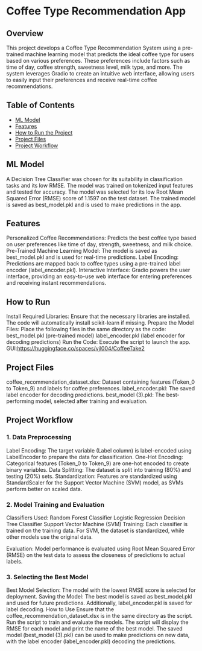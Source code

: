 # Coffee Type Recommendation App
## Overview
This project develops a Coffee Type Recommendation System using a pre-trained machine learning model that predicts the ideal coffee type for users based on various preferences. These preferences include factors such as time of day, coffee strength, sweetness level, milk type, and more. The system leverages Gradio to create an intuitive web interface, allowing users to easily input their preferences and receive real-time coffee recommendations.

## Table of Contents
- [ML Model](#ML-Model)
- [Features](#Features)
- [How to Run the Project](#How-to-Run)
- [Project Files](#Project-Files)
- [Project Workflow](#Project-Workflow)

## ML Model
 A Decision Tree Classifier was chosen for its suitability in classification tasks and its low RMSE. The model was trained on tokenized input features and tested for accuracy. The model was selected for its low Root Mean Squared Error (RMSE) score of 1.1597 on the test dataset. The trained model is saved as best_model.pkl and is used to make predictions in the app.

## Features
Personalized Coffee Recommendations: Predicts the best coffee type based on user preferences like time of day, strength, sweetness, and milk choice.
Pre-Trained Machine Learning Model: The model is saved as best_model.pkl and is used for real-time predictions.
Label Encoding: Predictions are mapped back to coffee types using a pre-trained label encoder (label_encoder.pkl).
Interactive Interface: Gradio powers the user interface, providing an easy-to-use web interface for entering preferences and receiving instant recommendations.

## How to Run
Install Required Libraries: Ensure that the necessary libraries are installed. The code will automatically install scikit-learn if missing.
Prepare the Model Files: Place the following files in the same directory as the code:
best_model.pkl (pre-trained model)
label_encoder.pkl (label encoder for decoding predictions)
Run the Code: Execute the script to launch the app.
GUI:https://huggingface.co/spaces/vjl004/CoffeeTake2 

## Project Files
coffee_recommendation_dataset.xlsx: Dataset containing features (Token_0 to Token_9) and labels for coffee preferences.
label_encoder.pkl: The saved label encoder for decoding predictions.
best_model (3).pkl: The best-performing model, selected after training and evaluation.

## Project Workflow
### 1. Data Preprocessing
Label Encoding: The target variable (Label column) is label-encoded using LabelEncoder to prepare the data for classification.
One-Hot Encoding: Categorical features (Token_0 to Token_9) are one-hot encoded to create binary variables.
Data Splitting: The dataset is split into training (80%) and testing (20%) sets.
Standardization: Features are standardized using StandardScaler for the Support Vector Machine (SVM) model, as SVMs perform better on scaled data.

### 2. Model Training and Evaluation
Classifiers Used:
Random Forest Classifier
Logistic Regression
Decision Tree Classifier
Support Vector Machine (SVM)
Training: Each classifier is trained on the training data. For SVM, the dataset is standardized, while other models use the original data.

Evaluation: Model performance is evaluated using Root Mean Squared Error (RMSE) on the test data to assess the closeness of predictions to actual labels.

### 3. Selecting the Best Model
Best Model Selection: The model with the lowest RMSE score is selected for deployment.
Saving the Model: The best model is saved as best_model.pkl and used for future predictions. Additionally, label_encoder.pkl is saved for label decoding.
How to Use
Ensure that the coffee_recommendation_dataset.xlsx is in the same directory as the script.
Run the script to train and evaluate the models.
The script will display the RMSE for each model and print the name of the best model.
The saved model (best_model (3).pkl) can be used to make predictions on new data, with the label encoder (label_encoder.pkl) decoding the predictions.

